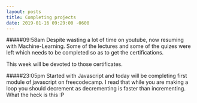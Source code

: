 ```yaml
---
layout: posts
title: Completing projects
date: 2019-01-16 09:29:00 -0600
---
```


#####09:58am
Despite wasting a lot of time on youtube, now resuming with Machine-Learning. Some of the lectures and some of the quizes were left which needs to be completed so as to get the certifications.

This week will be devoted to those certificates. 

#####23:05pm
Started with Javascript and today will be completing first module of javascript on freecodecamp.
I read that while you are making a loop you should decrement as decrementing is faster than incrementing. What the heck is this :P
